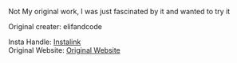 Not My original work, I was just fascinated by it and wanted to try it

Original creater: elifandcode

Insta Handle: <a href="https://www.instagram.com/elifandcode/" target="_blank"> Instalink </a>
<br>
Original Website: <a href="http://doyouwannagooutwithme.com/" target="_blank"> Original Website </a>
